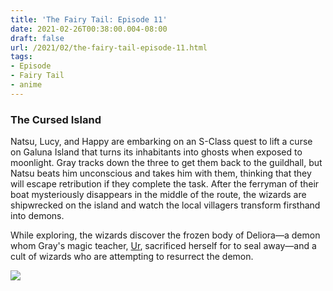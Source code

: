 ```yaml
---
title: 'The Fairy Tail: Episode 11'
date: 2021-02-26T00:38:00.004-08:00
draft: false
url: /2021/02/the-fairy-tail-episode-11.html
tags: 
- Episode
- Fairy Tail
- anime
---
```


### The Cursed Island  

Natsu, Lucy, and Happy are embarking on an S-Class quest to lift a curse on Galuna Island that turns its inhabitants into ghosts when exposed to moonlight. Gray tracks down the three to get them back to the guildhall, but Natsu beats him unconscious and takes him with them, thinking that they will escape retribution if they complete the task. After the ferryman of their boat mysteriously disappears in the middle of the route, the wizards are shipwrecked on the island and watch the local villagers transform firsthand into demons.  

While exploring, the wizards discover the frozen body of Deliora—a demon whom Gray's magic teacher, [Ur](https://en.wikipedia.org/wiki/List_of_Fairy_Tail_characters#Ur "List of Fairy Tail characters"), sacrificed herself for to seal away—and a cult of wizards who are attempting to resurrect the demon.

[![](https://lh3.googleusercontent.com/-f5qY6viipJ0/YDizdhVMZSI/AAAAAAAABRk/pZi-DSFsXSQDysT3HJCrZYFb4yTz2M5lACLcBGAsYHQ/w560-h312/image.png)](https://lh3.googleusercontent.com/-f5qY6viipJ0/YDizdhVMZSI/AAAAAAAABRk/pZi-DSFsXSQDysT3HJCrZYFb4yTz2M5lACLcBGAsYHQ/image.png)